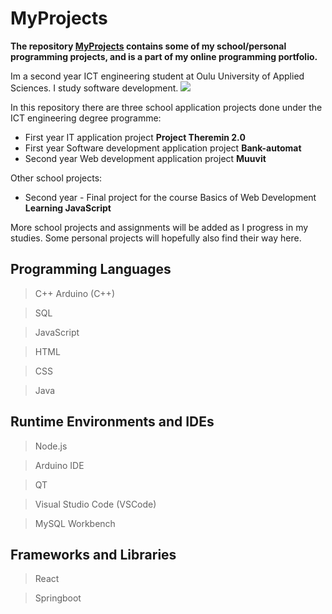 # MyProjects

**The repository [MyProjects](https://github.com/JuhoHackspace/MyProjects.git) contains some of my school/personal programming projects, and is a part of my online programming portfolio.**

Im a second year ICT engineering student at Oulu University of Applied Sciences. I study software development.
<img src = "https://oamk.fi/wp-content/uploads/2019/05/Toimistokayttoon_Suomeksi-02.png">

In this repository there are three school application projects done under the ICT engineering degree programme:
+ First year IT application project **Project Theremin 2.0**
+ First year Software development application project **Bank-automat**
+ Second year Web development application project **Muuvit**

Other school projects:
+ Second year - Final project for the course Basics of Web Development **Learning JavaScript** 

More school projects and assignments will be added as I progress in my studies. Some personal projects will hopefully also find their way here.

## Programming Languages
> C++
  > Arduino (C++)

> SQL

> JavaScript

> HTML

> CSS

> Java

## Runtime Environments and IDEs
> Node.js

> Arduino IDE

> QT

> Visual Studio Code (VSCode)

> MySQL Workbench

## Frameworks and Libraries
> React

> Springboot
